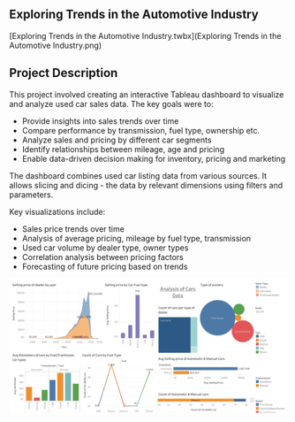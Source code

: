 ## Exploring Trends in the Automotive Industry

 [Exploring Trends in the Automotive Industry.twbx](Exploring Trends in the Automotive Industry.png)

 ## Project Description

 This project involved creating an interactive Tableau dashboard to visualize and analyze used car sales data. The key goals were to:

- Provide insights into sales trends over time
- Compare performance by transmission, fuel type, ownership etc.
- Analyze sales and pricing by different car segments
- Identify relationships between mileage, age and pricing
- Enable data-driven decision making for inventory, pricing and marketing

The dashboard combines used car listing data from various sources. It allows slicing and dicing - the data by relevant dimensions using filters and parameters.

Key visualizations include:

- Sales price trends over time
- Analysis of average pricing, mileage by fuel type, transmission
- Used car volume by dealer type, owner types
- Correlation analysis between pricing factors
- Forecasting of future pricing based on trends

![Tableau Dashboard](https://github.com/Niloy-Aiml34/Exploring-Trends-in-the-Automotive-Industry/blob/main/Tableau%20Dashboard_4.png)

